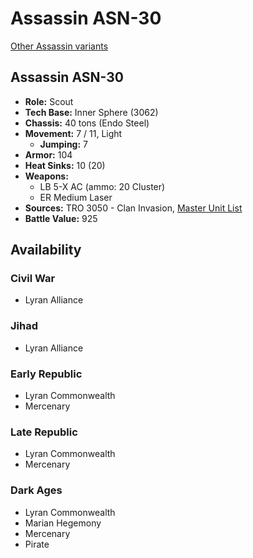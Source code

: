 # Assassin ASN-30

[Other Assassin variants](../assassin.md)

## Assassin ASN-30
- **Role:** Scout
- **Tech Base:** Inner Sphere (3062)
- **Chassis:** 40 tons (Endo Steel)
- **Movement:** 7 / 11, Light
  - **Jumping:** 7
- **Armor:** 104
- **Heat Sinks:** 10 (20)
- **Weapons:**
  - LB 5-X AC (ammo: 20 Cluster)
  - ER Medium Laser
- **Sources:** TRO 3050 - Clan Invasion, [Master Unit List](http://masterunitlist.info/Unit/Details/129/assassin-asn-30)
- **Battle Value:** 925

## Availability

### Civil War
- Lyran Alliance

### Jihad
- Lyran Alliance

### Early Republic
- Lyran Commonwealth
- Mercenary

### Late Republic
- Lyran Commonwealth
- Mercenary

### Dark Ages
- Lyran Commonwealth
- Marian Hegemony
- Mercenary
- Pirate

